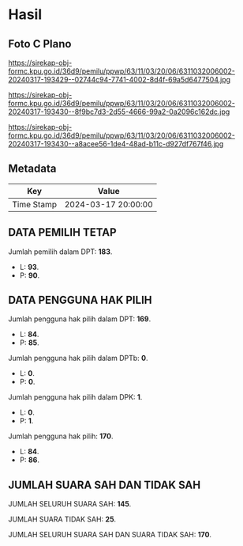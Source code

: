 # Hasil

## Foto C Plano

https://sirekap-obj-formc.kpu.go.id/36d9/pemilu/ppwp/63/11/03/20/06/6311032006002-20240317-193429--02744c94-7741-4002-8d4f-69a5d6477504.jpg

https://sirekap-obj-formc.kpu.go.id/36d9/pemilu/ppwp/63/11/03/20/06/6311032006002-20240317-193430--8f9bc7d3-2d55-4666-99a2-0a2096c162dc.jpg

https://sirekap-obj-formc.kpu.go.id/36d9/pemilu/ppwp/63/11/03/20/06/6311032006002-20240317-193430--a8acee56-1de4-48ad-b11c-d927df767f46.jpg


## Metadata

| Key        | Value               |
| ---------- | ------------------- |
| Time Stamp | 2024-03-17 20:00:00 |


## DATA PEMILIH TETAP

Jumlah pemilih dalam DPT: **183**.
 * L: **93**.
 * P: **90**.

## DATA PENGGUNA HAK PILIH

Jumlah pengguna hak pilih dalam DPT: **169**.
 * L: **84**.
 * P: **85**.

Jumlah pengguna hak pilih dalam DPTb: **0**.
 * L: **0**.
 * P: **0**.

Jumlah pengguna hak pilih dalam DPK: **1**.
 * L: **0**.
 * P: **1**.

Jumlah pengguna hak pilih: **170**.
 * L: **84**.
 * P: **86**.

## JUMLAH SUARA SAH DAN TIDAK SAH

JUMLAH SELURUH SUARA SAH: **145**.

JUMLAH SUARA TIDAK SAH: **25**.

JUMLAH SELURUH SUARA SAH DAN SUARA TIDAK SAH: **170**.


